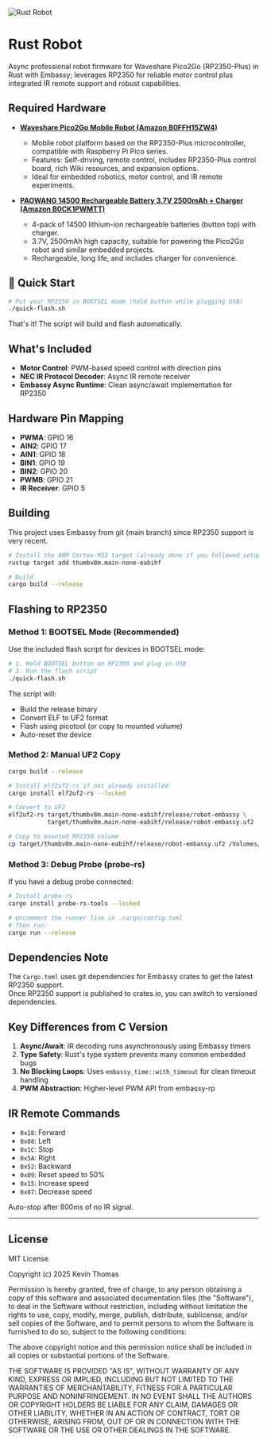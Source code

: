 ![Rust Robot](https://github.com/mytechnotalent/Rust-Robot/blob/main/Rust-Robot.png?raw=true)

# Rust Robot

Async professional robot firmware for Waveshare Pico2Go (RP2350-Plus) in Rust with Embassy; leverages RP2350 for reliable motor control plus integrated IR remote support and robust capabilities.

## Required Hardware

- **[Waveshare Pico2Go Mobile Robot (Amazon B0FFH15ZW4)](https://www.amazon.com/dp/B0FFH15ZW4)**  
    - Mobile robot platform based on the RP2350-Plus microcontroller, compatible with Raspberry Pi Pico series.  
    - Features: Self-driving, remote control, includes RP2350-Plus control board, rich Wiki resources, and expansion options.  
    - Ideal for embedded robotics, motor control, and IR remote experiments.

- **[PAOWANG 14500 Rechargeable Battery 3.7V 2500mAh + Charger (Amazon B0CK1PWMTT)](https://www.amazon.com/dp/B0CK1PWMTT)**  
    - 4-pack of 14500 lithium-ion rechargeable batteries (button top) with charger.  
    - 3.7V, 2500mAh high capacity, suitable for powering the Pico2Go robot and similar embedded projects.  
    - Rechargeable, long life, and includes charger for convenience.


## 🚀 Quick Start

```bash
# Put your RP2350 in BOOTSEL mode (hold button while plugging USB)
./quick-flash.sh
```

That's it! The script will build and flash automatically.

## What's Included

- **Motor Control**: PWM-based speed control with direction pins
- **NEC IR Protocol Decoder**: Async IR remote receiver 
- **Embassy Async Runtime**: Clean async/await implementation for RP2350

## Hardware Pin Mapping

- **PWMA**: GPIO 16
- **AIN2**: GPIO 17  
- **AIN1**: GPIO 18
- **BIN1**: GPIO 19
- **BIN2**: GPIO 20
- **PWMB**: GPIO 21
- **IR Receiver**: GPIO 5

## Building

This project uses Embassy from git (main branch) since RP2350 support is very recent.

```bash
# Install the ARM Cortex-M33 target (already done if you followed setup)
rustup target add thumbv8m.main-none-eabihf

# Build
cargo build --release
```

## Flashing to RP2350

### Method 1: BOOTSEL Mode (Recommended)

Use the included flash script for devices in BOOTSEL mode:

```bash
# 1. Hold BOOTSEL button on RP2350 and plug in USB
# 2. Run the flash script
./quick-flash.sh
```

The script will:
- Build the release binary
- Convert ELF to UF2 format
- Flash using picotool (or copy to mounted volume)
- Auto-reset the device

### Method 2: Manual UF2 Copy

```bash
cargo build --release

# Install elf2uf2-rs if not already installed
cargo install elf2uf2-rs --locked

# Convert to UF2
elf2uf2-rs target/thumbv8m.main-none-eabihf/release/robot-embassy \
           target/thumbv8m.main-none-eabihf/release/robot-embassy.uf2

# Copy to mounted RP2350 volume
cp target/thumbv8m.main-none-eabihf/release/robot-embassy.uf2 /Volumes/RP2350/
```

### Method 3: Debug Probe (probe-rs)

If you have a debug probe connected:

```bash
# Install probe-rs
cargo install probe-rs-tools --locked

# Uncomment the runner line in .cargo/config.toml
# Then run:
cargo run --release
```

## Dependencies Note

The `Cargo.toml` uses git dependencies for Embassy crates to get the latest RP2350 support.  
Once RP2350 support is published to crates.io, you can switch to versioned dependencies.

## Key Differences from C Version

1. **Async/Await**: IR decoding runs asynchronously using Embassy timers
2. **Type Safety**: Rust's type system prevents many common embedded bugs
3. **No Blocking Loops**: Uses `embassy_time::with_timeout` for clean timeout handling
4. **PWM Abstraction**: Higher-level PWM API from embassy-rp

## IR Remote Commands

- `0x18`: Forward
- `0x08`: Left  
- `0x1C`: Stop
- `0x5A`: Right
- `0x52`: Backward
- `0x09`: Reset speed to 50%
- `0x15`: Increase speed
- `0x07`: Decrease speed

Auto-stop after 800ms of no IR signal.

---

## License

MIT License

Copyright (c) 2025 Kevin Thomas

Permission is hereby granted, free of charge, to any person obtaining a copy
of this software and associated documentation files (the "Software"), to deal
in the Software without restriction, including without limitation the rights
to use, copy, modify, merge, publish, distribute, sublicense, and/or sell
copies of the Software, and to permit persons to whom the Software is
furnished to do so, subject to the following conditions:

The above copyright notice and this permission notice shall be included in all
copies or substantial portions of the Software.

THE SOFTWARE IS PROVIDED "AS IS", WITHOUT WARRANTY OF ANY KIND, EXPRESS OR
IMPLIED, INCLUDING BUT NOT LIMITED TO THE WARRANTIES OF MERCHANTABILITY,
FITNESS FOR A PARTICULAR PURPOSE AND NONINFRINGEMENT. IN NO EVENT SHALL THE
AUTHORS OR COPYRIGHT HOLDERS BE LIABLE FOR ANY CLAIM, DAMAGES OR OTHER
LIABILITY, WHETHER IN AN ACTION OF CONTRACT, TORT OR OTHERWISE, ARISING FROM,
OUT OF OR IN CONNECTION WITH THE SOFTWARE OR THE USE OR OTHER DEALINGS IN THE
SOFTWARE.

